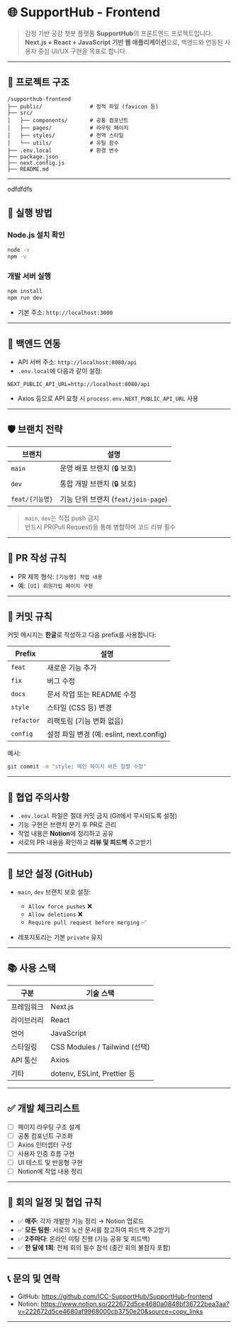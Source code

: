# 🌐 SupportHub - Frontend

> 감정 기반 공감 챗봇 플랫폼 **SupportHub**의 프론트엔드 프로젝트입니다.  
> **Next.js + React + JavaScript 기반 웹 애플리케이션**으로, 백엔드와 연동된 사용자 중심 UI/UX 구현을 목표로 합니다.

---

## 📁 프로젝트 구조

```
/supporthub-frontend
├── public/               # 정적 파일 (favicon 등)
├── src/
│   ├── components/       # 공통 컴포넌트
│   ├── pages/            # 라우팅 페이지
│   ├── styles/           # 전역 스타일
│   └── utils/            # 유틸 함수
├── .env.local            # 환경 변수
├── package.json
├── next.config.js
├── README.md
```

---

odfdfdfs

## 🚀 실행 방법

### Node.js 설치 확인

```bash
node -v
npm -v
```

### 개발 서버 실행

```bash
npm install
npm run dev
```

- 기본 주소: `http://localhost:3000`

---

## 🔗 백엔드 연동

- API 서버 주소: `http://localhost:8080/api`
- `.env.local`에 다음과 같이 설정:

```env
NEXT_PUBLIC_API_URL=http://localhost:8080/api
```

- Axios 등으로 API 요청 시 `process.env.NEXT_PUBLIC_API_URL` 사용

---

## 🛡️ 브랜치 전략

| 브랜치          | 설명                                |
| --------------- | ----------------------------------- |
| `main`          | 운영 배포 브랜치 (🔒 보호)          |
| `dev`           | 통합 개발 브랜치 (🔒 보호)          |
| `feat/{기능명}` | 기능 단위 브랜치 (`feat/join-page`) |

> `main`, `dev`는 직접 push 금지  
> 반드시 PR(Pull Request)을 통해 병합하며 코드 리뷰 필수

---

## 📝 PR 작성 규칙

- PR 제목 형식: `[기능명] 작업 내용`
- 예: `[UI] 회원가입 페이지 구현`

---

## 💬 커밋 규칙

커밋 메시지는 **한글**로 작성하고 다음 prefix를 사용합니다:

| Prefix     | 설명                                     |
| ---------- | ---------------------------------------- |
| `feat`     | 새로운 기능 추가                         |
| `fix`      | 버그 수정                                |
| `docs`     | 문서 작업 또는 README 수정               |
| `style`    | 스타일 (CSS 등) 변경                     |
| `refactor` | 리팩토링 (기능 변화 없음)                |
| `config`   | 설정 파일 변경 (예: eslint, next.config) |

예시:

```bash
git commit -m "style: 메인 페이지 버튼 정렬 수정"
```

---

## 📌 협업 주의사항

- `.env.local` 파일은 절대 커밋 금지 (Git에서 무시되도록 설정)
- 기능 구현은 브랜치 분기 후 PR로 관리
- 작업 내용은 **Notion**에 정리하고 공유
- 서로의 PR 내용을 확인하고 **리뷰 및 피드백** 주고받기

---

## 🔐 보안 설정 (GitHub)

- `main`, `dev` 브랜치 보호 설정:

  - `Allow force pushes` ❌
  - `Allow deletions` ❌
  - `Require pull request before merging` ✅

- 레포지토리는 기본 `private` 유지

---

## 📚 사용 스택

| 구분       | 기술 스택                     |
| ---------- | ----------------------------- |
| 프레임워크 | Next.js                       |
| 라이브러리 | React                         |
| 언어       | JavaScript                    |
| 스타일링   | CSS Modules / Tailwind (선택) |
| API 통신   | Axios                         |
| 기타       | dotenv, ESLint, Prettier 등   |

---

## ✅ 개발 체크리스트

- [ ] 페이지 라우팅 구조 설계
- [ ] 공통 컴포넌트 구조화
- [ ] Axios 인터셉터 구성
- [ ] 사용자 인증 흐름 구현
- [ ] UI 테스트 및 반응형 구현
- [ ] Notion에 작업 내용 정리

---

## 📅 회의 일정 및 협업 규칙

- ✅ **매주**: 각자 개발한 기능 정리 → Notion 업로드
- ✅ **모든 팀원**: 서로의 노션 문서를 참고하여 피드백 주고받기
- ✅ **2주마다**: 온라인 미팅 진행 (기능 공유 및 피드백)
- ✅ **한 달에 1회**: 전체 회의 필수 참석 (중간 회의 불참자 포함)

---

## 📞 문의 및 연락

- GitHub: https://github.com/ICC-SupportHub/SupportHub-frontend
- Notion: https://www.notion.so/222672d5ce4680a0848bf36722bea3aa?v=222672d5ce4680af9968000cb3750e20&source=copy_links

---
